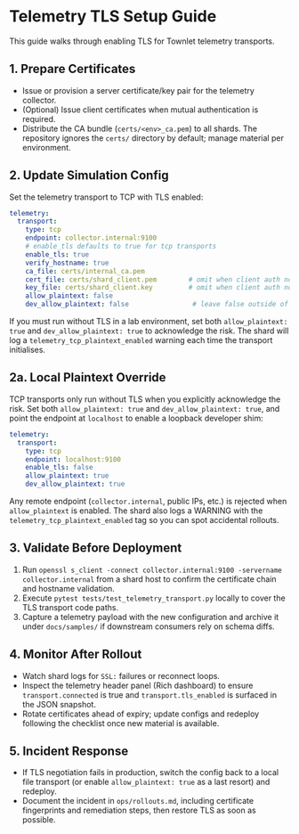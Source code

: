 # Telemetry TLS Setup Guide

This guide walks through enabling TLS for Townlet telemetry transports.

## 1. Prepare Certificates
- Issue or provision a server certificate/key pair for the telemetry collector.
- (Optional) Issue client certificates when mutual authentication is required.
- Distribute the CA bundle (`certs/<env>_ca.pem`) to all shards.
  The repository ignores the `certs/` directory by default; manage material per environment.

## 2. Update Simulation Config
Set the telemetry transport to TCP with TLS enabled:

```yaml
telemetry:
  transport:
    type: tcp
    endpoint: collector.internal:9100
    # enable_tls defaults to true for tcp transports
    enable_tls: true
    verify_hostname: true
    ca_file: certs/internal_ca.pem
    cert_file: certs/shard_client.pem        # omit when client auth not needed
    key_file: certs/shard_client.key         # omit when client auth not needed
    allow_plaintext: false
    dev_allow_plaintext: false                # leave false outside of local development
```

If you must run without TLS in a lab environment, set both `allow_plaintext: true` and
`dev_allow_plaintext: true` to acknowledge the risk. The shard will log a
`telemetry_tcp_plaintext_enabled` warning each time the transport initialises.

## 2a. Local Plaintext Override

TCP transports only run without TLS when you explicitly acknowledge the risk.
Set both `allow_plaintext: true` and `dev_allow_plaintext: true`, and point the
endpoint at `localhost` to enable a loopback developer shim:

```yaml
telemetry:
  transport:
    type: tcp
    endpoint: localhost:9100
    enable_tls: false
    allow_plaintext: true
    dev_allow_plaintext: true
```

Any remote endpoint (`collector.internal`, public IPs, etc.) is rejected when
`allow_plaintext` is enabled. The shard also logs a WARNING with the
`telemetry_tcp_plaintext_enabled` tag so you can spot accidental rollouts.

## 3. Validate Before Deployment
1. Run `openssl s_client -connect collector.internal:9100 -servername collector.internal`
   from a shard host to confirm the certificate chain and hostname validation.
2. Execute `pytest tests/test_telemetry_transport.py` locally to cover the TLS
   transport code paths.
3. Capture a telemetry payload with the new configuration and archive it under
   `docs/samples/` if downstream consumers rely on schema diffs.

## 4. Monitor After Rollout
- Watch shard logs for `SSL:` failures or reconnect loops.
- Inspect the telemetry header panel (Rich dashboard) to ensure
  `transport.connected` is true and `transport.tls_enabled` is surfaced in the
  JSON snapshot.
- Rotate certificates ahead of expiry; update configs and redeploy following the
  checklist once new material is available.

## 5. Incident Response
- If TLS negotiation fails in production, switch the config back to a local file
  transport (or enable `allow_plaintext: true` as a last resort) and redeploy.
- Document the incident in `ops/rollouts.md`, including certificate fingerprints
  and remediation steps, then restore TLS as soon as possible.
